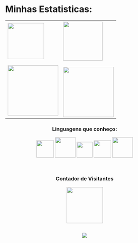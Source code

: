 # Minhas Estatisticas:

<div align="top">
  
  <table>
    <tr>
      <td>
        <img src="https://i.gifer.com/DD9.gif" width="115"/><br/><br/>  
        <img height="160em" src="https://github-readme-stats.vercel.app/api?username=iliekrishna&show_icons=true&theme=gotham&include_all_commits=true&count_private=true"/>
      </td>
      <td>
        <img src="https://i.gifer.com/6mr.gif" width="125"/><br/><br/> 
        <img height="160em" src="https://github-readme-stats.vercel.app/api/top-langs/?username=iliekrishna&layout=compact&langs_count=16&theme=gotham"/>
      </td>
    </tr>
  </table>
</div>



 <div align="center">
<b><h3>Linguagens que conheço:</h3></b>
  <p align="center">


<img src="https://cdn.jsdelivr.net/gh/devicons/devicon@latest/icons/html5/html5-plain-wordmark.svg" width ="55"/>
<img src="https://cdn.jsdelivr.net/gh/devicons/devicon@latest/icons/java/java-original.svg" width = "65"/>
<img src="https://cdn.jsdelivr.net/gh/devicons/devicon@latest/icons/javascript/javascript-original.svg" width ="50" />
<img src="https://cdn.jsdelivr.net/gh/devicons/devicon@latest/icons/csharp/csharp-original.svg" width ="55" />
<img src="https://cdn.jsdelivr.net/gh/devicons/devicon@latest/icons/mysql/mysql-original-wordmark.svg" width = "65"/>
          

                  
</p>
<br>
<h3 align="center"><b>Contador de Visitantes</b></h3>
<img src="https://i.gifer.com/4SHX.gif" width="115"/><br/><br/>  
<p align="center"><img align="center" src="https://profile-counter.glitch.me/{iliekrishna}/count.svg" /></p> 
<br>
</div>

